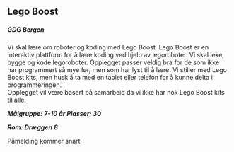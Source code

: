 ## Lego Boost
##### GDG Bergen

Vi skal lære om roboter og koding med Lego Boost. Lego Boost er en interaktiv plattform for å lære koding ved hjelp av legoroboter. Vi skal leke, bygge og kode legoroboter. Opplegget passer veldig bra for de som ikke har programmert så mye før, men som har lyst til å lære. Vi stiller med Lego Boost kits, men husk å ta med en tablet eller telefon for å kunne delta i programmeringen.  
Opplegget vil være basert på samarbeid da vi ikke har nok Lego Boost kits til alle.

***Målgruppe: 7-10 år      Plasser: 30***

***Rom: Dræggen 8***

Påmelding kommer snart